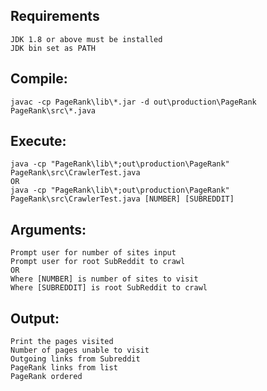 ## Requirements
    JDK 1.8 or above must be installed
    JDK bin set as PATH
    
## Compile:
    javac -cp PageRank\lib\*.jar -d out\production\PageRank PageRank\src\*.java
    
## Execute:
    java -cp "PageRank\lib\*;out\production\PageRank" PageRank\src\CrawlerTest.java
    OR 
    java -cp "PageRank\lib\*;out\production\PageRank" PageRank\src\CrawlerTest.java [NUMBER] [SUBREDDIT]
    
## Arguments:
    Prompt user for number of sites input
    Prompt user for root SubReddit to crawl
    OR
    Where [NUMBER] is number of sites to visit
    Where [SUBREDDIT] is root SubReddit to crawl 
    
## Output:
    Print the pages visited
    Number of pages unable to visit
    Outgoing links from Subreddit
    PageRank links from list
    PageRank ordered
